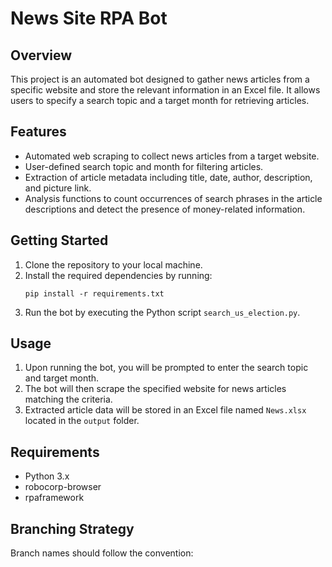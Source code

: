 # News Site RPA Bot

## Overview
This project is an automated bot designed to gather news articles from a specific website and store the relevant information in an Excel file. It allows users to specify a search topic and a target month for retrieving articles.

## Features
- Automated web scraping to collect news articles from a target website.
- User-defined search topic and month for filtering articles.
- Extraction of article metadata including title, date, author, description, and picture link.
- Analysis functions to count occurrences of search phrases in the article descriptions and detect the presence of money-related information.

## Getting Started
1. Clone the repository to your local machine.
2. Install the required dependencies by running:
    ```
    pip install -r requirements.txt
    ```
3. Run the bot by executing the Python script `search_us_election.py`.

## Usage
1. Upon running the bot, you will be prompted to enter the search topic and target month.
2. The bot will then scrape the specified website for news articles matching the criteria.
3. Extracted article data will be stored in an Excel file named `News.xlsx` located in the `output` folder.

## Requirements
- Python 3.x
- robocorp-browser
- rpaframework

## Branching Strategy
Branch names should follow the convention:
